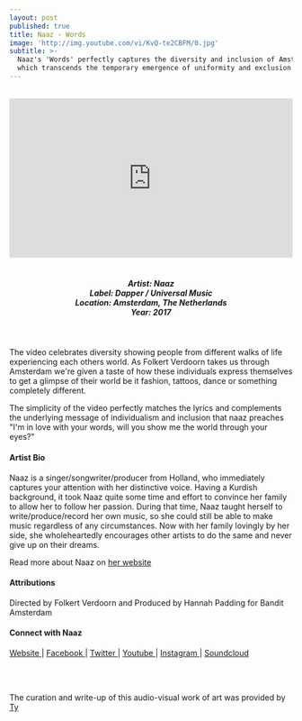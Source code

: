 ```yaml
---
layout: post
published: true
title: Naaz - Words
image: 'http://img.youtube.com/vi/KvQ-te2CBFM/0.jpg'
subtitle: >-
  Naaz's 'Words' perfectly captures the diversity and inclusion of Amsterdam
  which transcends the temporary emergence of uniformity and exclusion
---
```

<style>.embed-container { position: relative; padding-bottom: 56.25%; height: 0; overflow: hidden; max-width: 100%; } .embed-container iframe, .embed-container object, .embed-container embed { position: absolute; top: 0; left: 0; width: 100%; height: 100%; }</style><br />
<div class="embed-container">
<iframe allowfullscreen="" frameborder="0" height="315" src="https://www.youtube.com/embed/KvQ-te2CBFM" width="560"></iframe></div>
<br>
<h5 style="text-align: center;">
Artist: Naaz <br>
Label: Dapper / Universal Music <br>
Location: Amsterdam, The Netherlands <br>
Year: 2017
</h5>
<br>

The video celebrates diversity showing people from different walks of life experiencing each others world. As Folkert Verdoorn takes us through Amsterdam we're given a taste of how these individuals express themselves to get a glimpse of their world be it fashion, tattoos, dance or something completely different. 

The simplicity of the video perfectly matches the lyrics and complements the underlying message of individualism and inclusion that naaz preaches "I'm in love with your words, will you show me the world through your eyes?"


#### Artist Bio

Naaz is a singer/songwriter/producer from Holland, who immediately captures your attention with her distinctive voice. Having a Kurdish background, it took Naaz quite some time and effort to convince her family to allow her to follow her passion. During that time, Naaz taught herself to write/produce/record her own music, so she could still be able to make music regardless of any circumstances. Now with her family lovingly by her side, she wholeheartedly encourages other artists to do the same and never give up on their dreams.


Read more about Naaz on [her website](https://www.bitsofnaaz.com)

#### Attributions

Directed by Folkert Verdoorn and Produced by Hannah Padding for Bandit Amsterdam

#### Connect with Naaz

<a class="fa fa-globe" href="https://www.bitsofnaaz.com" target="_blank"> Website </a> |
<a class="fa fa-facebook" href="https://www.facebook.com/bitsofnaaz" target="_blank"> Facebook </a> |
<a class="fa fa-twitter" href="https://twitter.com/bitsofnaaz" target="_blank"> Twitter </a> |
<a class="fa fa-youtube" href="https://www.youtube.com/channel/UCuZRCkslqghunSa-nQrWATA" target="_blank"> Youtube </a> |
<a class="fa fa-instagram" href="https://www.instagram.com/bitsofnaaz" target="_blank"> Instagram </a> |
<a class="fa fa-soundcloud" href="https://soundcloud.com/bitsofnaaz" target="_blank"> Soundcloud </a> 

<br>
<br>

The curation and write-up of this audio-visual work of art was provided by [Ty](http://www.rwz.io/contributors/ty)
